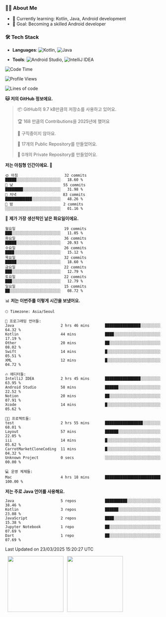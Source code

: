 ### 👨‍💻 About Me
- 🌱 Currently learning: Kotlin, Java, Android development
- 🎯 Goal: Becoming a skilled Android developer

### 🛠 Tech Stack
- **Languages**: ![Kotlin](https://img.shields.io/badge/Kotlin-0095D5?style=flat-square&logo=kotlin&logoColor=white), 
![Java](https://img.shields.io/badge/Java-007396?style=flat-square&logo=coffeescript&logoColor=white)

- **Tools**:
![Android Studio](https://img.shields.io/badge/Android%20Studio-3DDC84?style=flat-square&logo=android-studio&logoColor=white), 
![IntelliJ IDEA](https://img.shields.io/badge/IntelliJ%20IDEA-000000?style=flat-square&logo=intellij-idea&logoColor=white)

<!--START_SECTION:waka-->
![Code Time](http://img.shields.io/badge/Code%20Time-55%20hrs%2055%20mins-blue)

![Profile Views](http://img.shields.io/badge/Profile%20Views-19-blue)

![Lines of code](https://img.shields.io/badge/%EC%A0%80%EB%8A%94%20%EC%97%AC%ED%83%9C%EA%B9%8C%EC%A7%80%20-88.6%20thousand%20%EC%A4%84%EC%9D%98%20%EC%BD%94%EB%93%9C%EB%A5%BC%20%EC%9E%91%EC%84%B1%ED%96%88%EC%96%B4%EC%9A%94.-blue)

**🐱 저의 GitHub 정보에요.** 

> 📦 GitHub의 9.7 kB만큼의 저장소를 사용하고 있어요. 
 > 
> 🏆 168 만큼의 Contributions을 2025년에 했어요
 > 
> 🚫 구직중이지 않아요.
 > 
> 📜 17개의 Public Repository를 만들었어요. 
 > 
> 🔑 0개의 Private Repository를 만들었어요. 
 > 
**저는 아침형 인간이에요. 🐤** 

```text
🌞 아침                     32 commits          █████░░░░░░░░░░░░░░░░░░░░   18.60 % 
🌆 낮　                     55 commits          ████████░░░░░░░░░░░░░░░░░   31.98 % 
🌃 저녁                     83 commits          ████████████░░░░░░░░░░░░░   48.26 % 
🌙 밤　                     2 commits           ░░░░░░░░░░░░░░░░░░░░░░░░░   01.16 % 
```
📅 **제가 가장 생산적인 날은 화요일이에요.** 

```text
월요일                      19 commits          ███░░░░░░░░░░░░░░░░░░░░░░   11.05 % 
화요일                      36 commits          █████░░░░░░░░░░░░░░░░░░░░   20.93 % 
수요일                      26 commits          ████░░░░░░░░░░░░░░░░░░░░░   15.12 % 
목요일                      32 commits          █████░░░░░░░░░░░░░░░░░░░░   18.60 % 
금요일                      22 commits          ███░░░░░░░░░░░░░░░░░░░░░░   12.79 % 
토요일                      22 commits          ███░░░░░░░░░░░░░░░░░░░░░░   12.79 % 
일요일                      15 commits          ██░░░░░░░░░░░░░░░░░░░░░░░   08.72 % 
```


📊 **저는 이번주를 이렇게 시간을 보냈어요.** 

```text
🕑︎ Timezone: Asia/Seoul

💬 프로그래밍 언어들: 
Java                     2 hrs 46 mins       ████████████████░░░░░░░░░   64.32 % 
Kotlin                   44 mins             ████░░░░░░░░░░░░░░░░░░░░░   17.19 % 
Other                    20 mins             ██░░░░░░░░░░░░░░░░░░░░░░░   08.02 % 
Swift                    14 mins             █░░░░░░░░░░░░░░░░░░░░░░░░   05.51 % 
XML                      12 mins             █░░░░░░░░░░░░░░░░░░░░░░░░   04.72 % 

🔥 에디터들: 
IntelliJ IDEA            2 hrs 45 mins       ████████████████░░░░░░░░░   63.95 % 
Android Studio           58 mins             ██████░░░░░░░░░░░░░░░░░░░   22.52 % 
Notion                   20 mins             ██░░░░░░░░░░░░░░░░░░░░░░░   07.91 % 
Xcode                    14 mins             █░░░░░░░░░░░░░░░░░░░░░░░░   05.62 % 

🐱‍💻 프로젝트들: 
test                     2 hrs 55 mins       █████████████████░░░░░░░░   68.01 % 
Layout                   57 mins             ██████░░░░░░░░░░░░░░░░░░░   22.05 % 
iii                      14 mins             █░░░░░░░░░░░░░░░░░░░░░░░░   05.62 % 
CarrotMarketCloneCoding  11 mins             █░░░░░░░░░░░░░░░░░░░░░░░░   04.32 % 
Unknown Project          0 secs              ░░░░░░░░░░░░░░░░░░░░░░░░░   00.00 % 

💻 운영 체제들: 
Mac                      4 hrs 18 mins       █████████████████████████   100.00 % 
```

**저는 주로 Java 언어를 사용해요.** 

```text
Java                     5 repos             ██████████░░░░░░░░░░░░░░░   38.46 % 
Kotlin                   3 repos             ██████░░░░░░░░░░░░░░░░░░░   23.08 % 
JavaScript               2 repos             ████░░░░░░░░░░░░░░░░░░░░░   15.38 % 
Jupyter Notebook         1 repo              ██░░░░░░░░░░░░░░░░░░░░░░░   07.69 % 
Dart                     1 repo              ██░░░░░░░░░░░░░░░░░░░░░░░   07.69 % 
```




 Last Updated on 23/03/2025 15:20:27 UTC
<!--END_SECTION:waka-->

<p>
  <img height="180em" src="https://github-readme-stats.vercel.app/api?username=JongHyun070105&show_icons=true&include_all_commits=true&bg_color=0d1117&title_color=ffffff&text_color=c9d1d9&icon_color=79ff97">
  <img height="180em" src="https://github-readme-stats.vercel.app/api/top-langs/?username=JongHyun070105&layout=compact&langs_count=4&bg_color=0d1117&title_color=ffffff&text_color=c9d1d9&hide=php,jupyter%20notebook&hide_repo=EcoStep,mimir,git-session">
</p>
